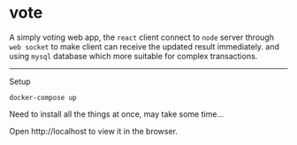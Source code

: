 # vote
A simply voting web app, the ``react`` client connect to ``node`` server through ``web socket`` to make client can receive the updated result immediately. and using ``mysql`` database which more suitable for complex transactions.

___

Setup
```
docker-compose up
```
Need to install all the things at once, may take some time...

Open http://localhost to view it in the browser.